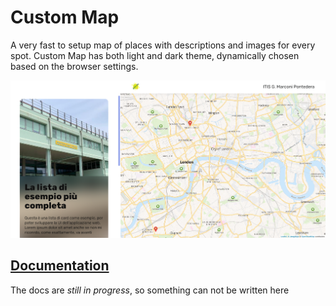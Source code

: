 # Custom Map
A very fast to setup map of places with descriptions and images for every spot.
Custom Map has both light and dark theme, dynamically chosen based on the browser settings.

<img src="https://github.com/M4tRetI/Custom-Map/blob/docs/docs/screenshot.png" alt="Home screenshot">

## [Documentation](https://github.com/M4tRetI/Custom-Map/blob/docs/docs/documentation.md)
The docs are *still in progress*, so something can not be written here
